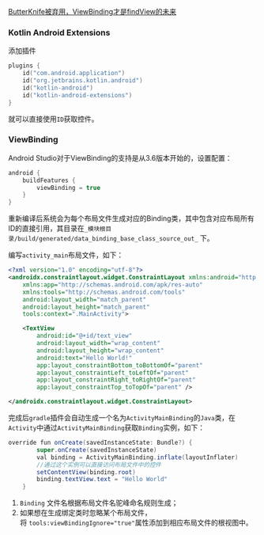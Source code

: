 [ButterKnife被弃用，ViewBinding才是findView的未来](https://zhuanlan.zhihu.com/p/321262046)
### Kotlin Android Extensions
添加插件
```kotlin
plugins {  
    id("com.android.application")  
    id("org.jetbrains.kotlin.android")  
    id("kotlin-android")  
    id("kotlin-android-extensions")  
}
```
就可以直接使用`ID`获取控件。
### ViewBinding
Android Studio对于ViewBinding的支持是从3.6版本开始的，设置配置：
```kotlin
android {
    buildFeatures {
        viewBinding = true
    }
}
```
重新编译后系统会为每个布局文件生成对应的Binding类，其中包含对应布局所有ID的直接引用，其目录在`_模块根目录/build/generated/data_binding_base_class_source_out_` 下。

编写`activity_main`布局文件，如下：
```xml
<?xml version="1.0" encoding="utf-8"?>
<androidx.constraintlayout.widget.ConstraintLayout xmlns:android="http://schemas.android.com/apk/res/android"
    xmlns:app="http://schemas.android.com/apk/res-auto"
    xmlns:tools="http://schemas.android.com/tools"
    android:layout_width="match_parent"
    android:layout_height="match_parent"
    tools:context=".MainActivity">

    <TextView
        android:id="@+id/text_view"
        android:layout_width="wrap_content"
        android:layout_height="wrap_content"
        android:text="Hello World!"
        app:layout_constraintBottom_toBottomOf="parent"
        app:layout_constraintLeft_toLeftOf="parent"
        app:layout_constraintRight_toRightOf="parent"
        app:layout_constraintTop_toTopOf="parent" />

</androidx.constraintlayout.widget.ConstraintLayout>
```
完成后`gradle`插件会自动生成一个名为`ActivityMainBinding`的`Java`类，在`Activity`中通过`ActivityMainBinding`获取`Binding`实例，如下：
```java
override fun onCreate(savedInstanceState: Bundle?) {
        super.onCreate(savedInstanceState)
        val binding = ActivityMainBinding.inflate(layoutInflater)
        //通过这个实例可以直接访问布局文件中的控件
        setContentView(binding.root)
        binding.textView.text = "Hello World"
    }
```
1. `Binding` 文件名根据布局文件名驼峰命名规则生成；
2. 如果想在生成绑定类时忽略某个布局文件，将 `tools:viewBindingIgnore="true"`属性添加到相应布局文件的根视图中。